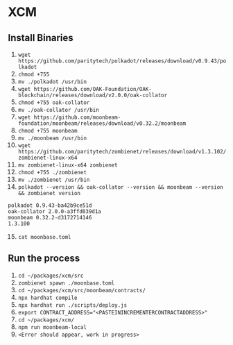 # XCM

## Install Binaries

1. `wget https://github.com/paritytech/polkadot/releases/download/v0.9.43/polkadot`
2. `chmod +755`
3. `mv ./polkadot /usr/bin`
4. `wget https://github.com/OAK-Foundation/OAK-blockchain/releases/download/v2.0.0/oak-collator`
5. `chmod +755 oak-collator`
6. `mv ./oak-collator /usr/bin`
7. `wget https://github.com/moonbeam-foundation/moonbeam/releases/download/v0.32.2/moonbeam`
8. `chmod +755 moonbeam`
9. `mv ./moonbeam /usr/bin`
10. `wget https://github.com/paritytech/zombienet/releases/download/v1.3.102/zombienet-linux-x64`
11. `mv zombienet-linux-x64 zombienet`
12. `chmod +755 ./zombienet`
13. `mv ./zombienet /usr/bin`
14. `polkadot --version && oak-collator --version && moonbeam --version && zombienet version`

```
polkadot 0.9.43-ba42b9ce51d
oak-collator 2.0.0-a3ffd039d1a
moonbeam 0.32.2-d3172714146
1.3.100
```

15. `cat moonbase.toml`

## Run the process

1. `cd ~/packages/xcm/src`
2. `zombienet spawn ./moonbase.toml`
3. `cd ~/packages/xcm/src/moonbeam/contracts/`
4. `npx hardhat compile`
5. `npx hardhat run ./scripts/deploy.js`
6. `export CONTRACT_ADDRESS="<PASTEININCREMENTERCONTRACTADDRESS>"`
7. `cd ~/packages/xcm/`
8. `npm run moonbeam-local`
9. `<Error should appear, work in progress>`
